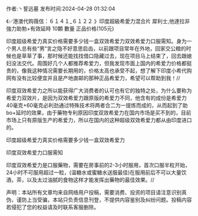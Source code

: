 <p>作者:丶誓远墓 发布时间:2024-04-28 01:32:04</p>
<p>《✅港澳代购薇信：６１４１_６１２２ 》印度超級希愛力混合片 犀利士,他達拉非 強力助勃+有效延時 10顆 數量 正品价格(105元) </p>
									<p>  印度超级希爱力真实价格需要多少钱一盒双效希爱力双效希爱力口服需知。身为一个男人总有些“男”言之隐不好意思启齿，以前跟项目常年在外地，回家交公粮的时候也是草草了事，那时候还能找找借口隐藏过去，现在项目马上结束了，回去跟媳妇没法交代。周围好几个人都推荐希爱力，但我发现市面上国内的希爱力价格都挺贵的，像我这种情况需要长期用的，价格太高也承受不起，想了解下印度小希代购网有没有比较便宜并且是产地直邮的那种正品希爱力，希望可以帮助到我！//</p><p></p><p>印度双效希爱力之所以能获得广大消费者的认可也有它的独特之处，为什么要称为希爱力双效片，是因为双效希爱力跟原版的希爱力不同，他含有的成份是希爱力40毫克+60毫克必利劲通过特殊技术将两者合二为一提炼而成的，从而起到了助bo+延时的效果，由于藥物专利原因印度双效希爱力在国内市场是买不到的，目前市场上只有原版生产的希爱力，所以在国内的这种超级双效希爱力都从由印度进口的。</p><p>印度超级希爱力真实价格需要多少钱一盒双效希爱力</p><p>印度双效希爱力口服需知</p><p>印度双效希爱力是口服藥物，需要在房事前的2-3小时服用，首次口服半粒开始，24小时不可服用超过一粒，(温糖水或蜜糖水送服最佳)在服用前后不可以大量饮酒，茶，以及太过油腻的食物这样才能发挥出藥物的最佳效果。//</p><p></p>				声明：本站所有文章均来自网络用户投稿，需要消费、投资的项目请注意识别真伪，谨防上当受骗，本站只负责信息刊登，不提供内容鉴别及纠纷问题。投稿内容若侵犯了您的权益请及时联系客服删除。				
